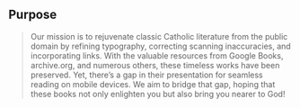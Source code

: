 ---
---

## Purpose

> Our mission is to rejuvenate classic Catholic literature from the public domain by refining typography, correcting scanning inaccuracies, and incorporating links. With the valuable resources from Google Books, archive.org, and numerous others, these timeless works have been preserved. Yet, there’s a gap in their presentation for seamless reading on mobile devices. We aim to bridge that gap, hoping that these books not only enlighten you but also bring you nearer to God!

